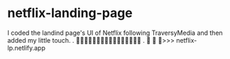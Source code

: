 # netflix-landing-page
I coded the landind page's UI of Netflix following TraversyMedia and then added my little touch.
.
📌📌📌📌📌📌📌📌📌📌📌📌📌📌📌📌
.
🔗 🔗 🔗>>>  netflix-lp.netlify.app 

